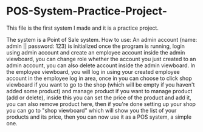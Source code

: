 # POS-System-Practice-Project-
This file is the first system I made and it is a practice project.

The system is a Point of Sale system.
How to use:
An admin account (name: admin || password: 123) is initialized once the program is running, login using admin account and create an employee account inside the admin viewboard, you can change role whether the account you just created to an admin account, you can also delete account inside the admin viewboard.
In the employee viewboard, you will log in using your created employee account in the employee log in area, once in you can choose to click shop viewboard if you want to go to the shop (which will be empty if you haven't added some product) and manage product if you want to manage product (add or delete), inside this you can set the price of the product and add it, you can also remove product here, then if you're done setting up your shop you can go to "shop viewboard" which will show you the list of your products and its price, then you can now use it as a POS system, a simple one.
